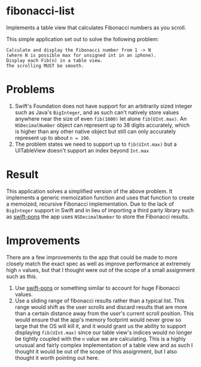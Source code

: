 # fibonacci-list
Implements a table view that calculates Fibonacci numbers as you scroll.

This simple application set out to solve the following problem:
```
Calculate and display the Fibonacci number from 1 -> N 
(where N is possible max for unsigned int in an iphone).
Display each Fib(n) in a table view. 
The scrolling MUST be smooth.
```

# Problems
1. Swift's Foundation does not have support for an arbitrarily sized integer such as Java's `BigInteger`, and as such can't natively store values anywhere near the size of even `fib(1000)` let alone `fib(UInt.max)`. An `NSDecimalNumber` object can represent up to 38 digits accurately, which is higher than any other native object but still can only accurately represent up to about `n = 190`.
2. The problem states we need to support up to `fib(UInt.max)` but a UITableView doesn't support an index beyond `Int.max`

# Result
This application solves a simplified version of the above problem. It implements a generic memoization function and uses that function to create a memoized, recursive Fibonacci implementation. Due to the lack of `BigInteger` support in Swift and in lieu of importing a third party library such as [swift-pons](https://github.com/dankogai/swift-pons) the app uses `NSDecimalNumber` to store the Fibonacci results.

# Improvements
 There are a few improvements to the app that could be made to more closely match the exact spec as well as improve performance at extremely high `n` values, but that I thought were out of the scope of a small assignment such as this.
 1. Use [swift-pons](https://github.com/dankogai/swift-pons) or something similar to account for huge Fibonacci values.
 2. Use a sliding range of fibonacci results rather than a typical list. This range would shift as the user scrolls and discard results that are more than a certain distance away from the user's current scroll position. This would ensure that the app's memory footprint would never grow so large that the OS will kill it, and it would grant us the ability to support displaying `fib(UInt.max)` since our table view's indices would no longer be tightly coupled with the `n` value we are calculating. This is a highly unusual and fairly complex implementation of a table view and as such I thought it would be out of the scope of this assignment, but I also thought it worth pointing out here.
